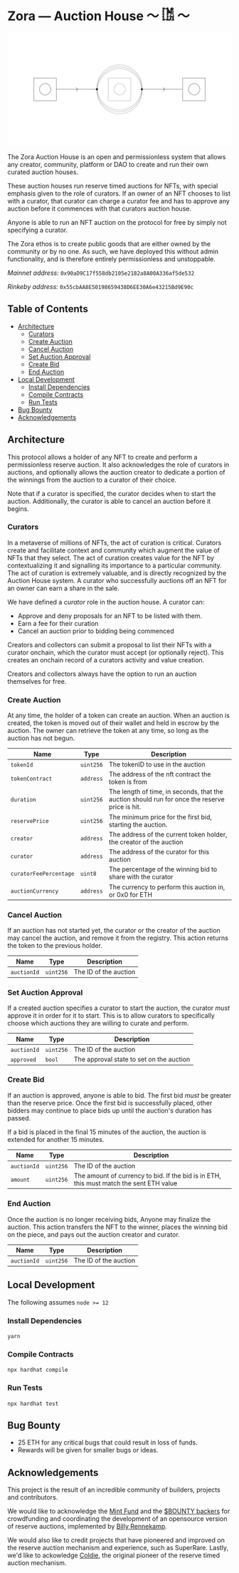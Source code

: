 # Zora — Auction House 〜 𓀨 〜

![Auction House Header Image](./auction-house.png)

The Zora Auction House is an open and permissionless system that allows any creator, community, platform or DAO to create and run their own curated auction houses. 

These auction houses run reserve timed auctions for NFTs, with special emphasis given to the role of curators. If an owner of an NFT chooses to list with a curator, that curator can charge a curator fee and has to approve any auction before it commences with that curators auction house. 

Anyone is able to run an NFT auction on the protocol for free by simply not specifying a curator.

The Zora ethos is to create public goods that are either owned by the community or by no one. As such, we have deployed this without admin functionality, and is therefore entirely permissionless and unstoppable.

*Mainnet address:* `0x90aD9C17f558db2105e2182a8A00A336af5de532`

*Rinkeby address:* `0x55cbAA8E50198659438D6EE30A6e43215Bd9E90c`

## Table of Contents
- [Architecture](#architecture)
  - [Curators](#curators)
  - [Create Auction](#create-auction)
  - [Cancel Auction](#cancel-auction)
  - [Set Auction Approval](#set-auction-approval)
  - [Create Bid](#create-bid)
  - [End Auction](#end-auction)
- [Local Development](#local-development)
  - [Install Dependencies](#install-dependencies)
  - [Compile Contracts](#compile-contracts)
  - [Run Tests](#run-tests)
- [Bug Bounty](#bug-bounty)
- [Acknowledgements](#acknowledgements)

## Architecture
This protocol allows a holder of any NFT to create and perform
a permissionless reserve auction. It also acknowledges the role of
curators in auctions, and optionally allows the auction creator to 
dedicate a portion of the winnings from the auction to a curator of their choice.

Note that if a curator is specified, the curator decides when to start the auction. 
Additionally, the curator is able to cancel an auction before it begins.

### Curators
In a metaverse of millions of NFTs, the act of curation is critical. Curators create and facilitate context and community which augment the value of NFTs that they select. The act of curation creates value for the NFT by contextualizing it and signalling its importance to a particular community. The act of curation is extremely valuable, and is directly recognized by the Auction House system. A curator who successfully auctions off an NFT for an owner can earn a share in the sale. 

We have defined a *curator* role in the auction house. A curator can:
- Approve and deny proposals for an NFT to be listed with them.
- Earn a fee for their curation
- Cancel an auction prior to bidding being commenced

Creators and collectors can submit a proposal to list their NFTs with a curator onchain, which the curator must accept (or optionally reject). This creates an onchain record of a curators activity and value creation. 

Creators and collectors always have the option to run an auction themselves for free.

### Create Auction
At any time, the holder of a token can create an auction. When an auction is created,
the token is moved out of their wallet and held in escrow by the auction. The owner can 
retrieve the token at any time, so long as the auction has not begun. 

| **Name**               | **Type**       | **Description**                                                                                |
|------------------------|----------------|------------------------------------------------------------------------------------------------|
| `tokenId`              | `uint256`      | The tokenID to use in the auction                                                              |
| `tokenContract`        | `address`      | The address of the nft contract the token is from                                              |
| `duration`             | `uint256`      | The length of time, in seconds, that the auction should run for once the reserve price is hit. |
| `reservePrice`         | `uint256`      | The minimum price for the first bid, starting the auction.                                     |
| `creator`              | `address`      | The address of the current token holder, the creator of the auction                            |
| `curator`              | `address`      | The address of the curator for this auction                                                    |
| `curatorFeePercentage` | `uint8`        | The percentage of the winning bid to share with the curator                                    |
| `auctionCurrency`      | `address`      | The currency to perform this auction in, or 0x0 for ETH                                        |

### Cancel Auction
If an auction has not started yet, the curator or the creator of the auction may cancel the auction, and remove it from the registry. 
This action returns the token to the previous holder.

| **Name**               | **Type**       | **Description**                                                                                |
|------------------------|----------------|------------------------------------------------------------------------------------------------|
| `auctionId`            | `uint256`      | The ID of the auction                                                                          |

### Set Auction Approval
If a created auction specifies a curator to start the auction, the curator _must_ approve it in order for it to start.
This is to allow curators to specifically choose which auctions they are willing to curate and perform.

| **Name**               | **Type**       | **Description**                                                                                |
|------------------------|----------------|------------------------------------------------------------------------------------------------|
| `auctionId`            | `uint256`      | The ID of the auction                                                                          |
| `approved`             | `bool`         | The approval state to set on the auction                                                       |

### Create Bid
If an auction is approved, anyone is able to bid. The first bid _must_ be greater than the reserve price. 
Once the first bid is successfully placed, other bidders may continue to place bids up until the auction's duration has passed.

If a bid is placed in the final 15 minutes of the auction, the auction is extended for another 15 minutes. 

| **Name**               | **Type**       | **Description**                                                                                |
|------------------------|----------------|------------------------------------------------------------------------------------------------|
| `auctionId`            | `uint256`      | The ID of the auction                                                                          |
| `amount`               | `uint256`      | The amount of currency to bid. If the bid is in ETH, this must match the sent ETH value        |

### End Auction
Once the auction is no longer receiving bids, Anyone may finalize the auction.
This action transfers the NFT to the winner, places the winning bid on the piece, and pays out the auction creator and curator.

| **Name**               | **Type**       | **Description**                                                                                |
|------------------------|----------------|------------------------------------------------------------------------------------------------|
| `auctionId`            | `uint256`      | The ID of the auction                                                                          |

## Local Development
The following assumes `node >= 12`

### Install Dependencies

```shell script
yarn
```

### Compile Contracts

```shell script
npx hardhat compile
```

### Run Tests

```shell script
npx hardhat test
```

## Bug Bounty
- 25 ETH for any critical bugs that could result in loss of funds.
- Rewards will be given for smaller bugs or ideas.


## Acknowledgements

This project is the result of an incredible community of builders, projects and contributors.

We would like to acknowledge the [Mint Fund](https://mint.af) and the [$BOUNTY backers](https://mint.mirror.xyz/6tD-QHgfCWvfKTjZgMoDd-8Gwdx3oibYuaGvg715Xco) for crowdfunding and coordinating the development of an opensource version of reserve auctions, implemented by [Billy Rennekamp](https://twitter.com/billyrennekamp).

We would also like to credit projects that have pioneered and improved on the reserve auction mechanism and experience, such as SuperRare. Lastly, we'd like to ackowledge [Coldie](https://twitter.com/Coldie), the original pioneer of the reserve timed auction mechanism.

